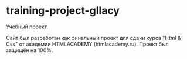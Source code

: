 # training-project-gllacy

Учебный проект.

Сайт был разработан как финальный проект для сдачи курса "Html & Css" от академии HTMLACADEMY (htmlacademy.ru). 
Проект был защищён на 100%.
